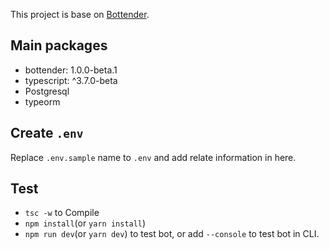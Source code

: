This project is base on [Bottender](https://github.com/Yoctol/bottender).

## Main packages

- bottender: 1.0.0-beta.1
- typescript: ^3.7.0-beta
- Postgresql
- typeorm

## Create `.env`

Replace `.env.sample` name to `.env` and add relate information in here.


## Test

- `tsc -w` to Compile
- `npm install`(or `yarn install`)
- `npm run dev`(or `yarn dev`) to test bot, or add `--console` to test bot in CLI.
